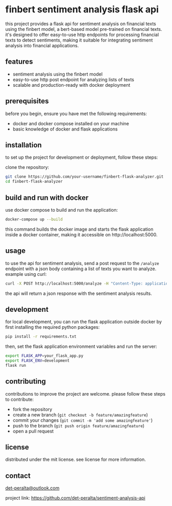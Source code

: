 # finbert sentiment analysis flask api

this project provides a flask api for sentiment analysis on financial texts using the finbert model, a bert-based model pre-trained on financial texts. it's designed to offer easy-to-use http endpoints for processing financial texts to detect sentiments, making it suitable for integrating sentiment analysis into financial applications.

## features

- sentiment analysis using the finbert model
- easy-to-use http post endpoint for analyzing lists of texts
- scalable and production-ready with docker deployment

## prerequisites

before you begin, ensure you have met the following requirements:

- docker and docker compose installed on your machine
- basic knowledge of docker and flask applications

## installation

to set up the project for development or deployment, follow these steps:

clone the repository:

```bash
git clone https://github.com/your-username/finbert-flask-analyzer.git
cd finbert-flask-analyzer
```

## build and run with docker

use docker compose to build and run the application:

```bash
docker-compose up --build
```

this command builds the docker image and starts the flask application inside a docker container, making it accessible on http://localhost:5000.

## usage

to use the api for sentiment analysis, send a post request to the `/analyze` endpoint with a json body containing a list of texts you want to analyze. example using curl:

```bash
curl -X POST http://localhost:5000/analyze -H "Content-Type: application/json" -d '{"texts": ["This company financial performance is outstanding.", "The market is facing a severe downturn."]}'
```

the api will return a json response with the sentiment analysis results.

## development

for local development, you can run the flask application outside docker by first installing the required python packages:

```bash
pip install -r requirements.txt
```

then, set the flask application environment variables and run the server:

```bash
export FLASK_APP=your_flask_app.py
export FLASK_ENV=development
flask run
```

## contributing

contributions to improve the project are welcome. please follow these steps to contribute:

- fork the repository
- create a new branch (`git checkout -b feature/amazingfeature`)
- commit your changes (`git commit -m 'add some amazingfeature'`)
- push to the branch (`git push origin feature/amazingfeature`)
- open a pull request

## license

distributed under the mit license. see license for more information.

## contact

det-peralta@outlook.com

project link: <https://github.com/det-peralta/sentiment-analysis-api>

